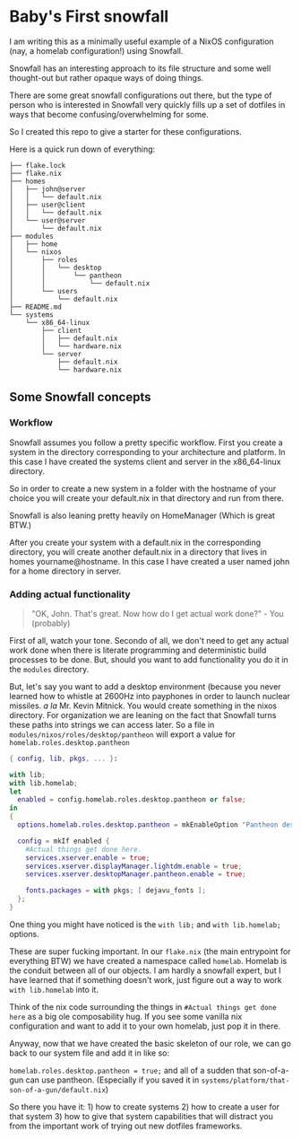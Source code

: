 # Baby's First snowfall
I am writing this as a minimally useful example of a NixOS configuration (nay, a homelab configuration!) using Snowfall.

Snowfall has an interesting approach to its file structure and some well thought-out but rather opaque ways of doing things.

There are some great snowfall configurations out there, but the type of person who is interested in Snowfall very quickly fills up a set of dotfiles in ways that become confusing/overwhelming for some.

So I created this repo to give a starter for these configurations.

Here is a quick run down of everything:
```
├── flake.lock
├── flake.nix
├── homes
│   ├── john@server
│   │   └── default.nix
│   ├── user@client
│   │   └── default.nix
│   └── user@server
│       └── default.nix
├── modules
│   ├── home
│   └── nixos
│       ├── roles
│       │   └── desktop
│       │       └── pantheon
│       │           └── default.nix
│       └── users
│           └── default.nix
├── README.md
└── systems
    └── x86_64-linux
        ├── client
        │   ├── default.nix
        │   └── hardware.nix
        └── server
            ├── default.nix
            └── hardware.nix
```

## Some Snowfall concepts
### Workflow
Snowfall assumes you follow a pretty specific workflow. First you create a system in the directory corresponding to your architecture and platform. In this case I have created the systems client and server in the x86_64-linux directory. 

So in order to create a new system in a folder with the hostname of your choice you will create your default.nix in that directory and run from there.

Snowfall is also leaning pretty heavily on HomeManager (Which is great BTW.) 

After you create your system with a default.nix in the corresponding directory, you will create another default.nix in a directory that lives in homes yourname@hostname. In this case I have created a user named john for a home directory in server.

### Adding actual functionality
>"OK, John. That's great. Now how do I get actual work done?" - You (probably)

First of all, watch your tone. Secondo of all, we don't need to get any actual work done when there is literate programming and deterministic build processes to be done. But, should you want to add functionality you do it in the `modules` directory. 

But, let's say you want to add a desktop environment (because you never learned how to whistle at 2600Hz into payphones in order to launch nuclear missiles. *a la* Mr. Kevin Mitnick. You would create something in the nixos directory. For organization we are leaning on the fact that Snowfall turns these paths into strings we can access later. So a file in `modules/nixos/roles/desktop/pantheon` will export a value for `homelab.roles.desktop.pantheon`

```nix 
{ config, lib, pkgs, ... }:

with lib;
with lib.homelab;
let
  enabled = config.homelab.roles.desktop.pantheon or false;
in
{
  options.homelab.roles.desktop.pantheon = mkEnableOption "Pantheon desktop environment";

  config = mkIf enabled {
    #Actual things get done here.
    services.xserver.enable = true;
    services.xserver.displayManager.lightdm.enable = true;
    services.xserver.desktopManager.pantheon.enable = true;

    fonts.packages = with pkgs; [ dejavu_fonts ];
  };
}
```

One thing you might have noticed is the `with lib;` and `with lib.homelab;` options.

These are super fucking important. In our `flake.nix` (the main entrypoint for everything BTW) we have created a namespace called `homelab`. Homelab is the conduit between all of our objects. I am hardly a snowfall expert, but I have learned that if something doesn't work, just figure out a way to work `with lib.homelab` into it.

Think of the nix code surrounding the things in `#Actual things get done here` as a big ole composability hug. If you see some vanilla nix configuration and want to add it to your own homelab, just pop it in there.  

Anyway, now that we have created the basic skeleton of our role, we can go back to our system file and add it in like so:


`homelab.roles.desktop.pantheon = true;` and all of a sudden that son-of-a-gun can use pantheon. (Especially if you saved it in `systems/platform/that-son-of-a-gun/default.nix`)

So there you have it:
    1) how to create systems
    2) how to create a user for that system 
    3) how to give that system capabilities that will distract you from the important work of trying out new dotfiles frameworks.  
